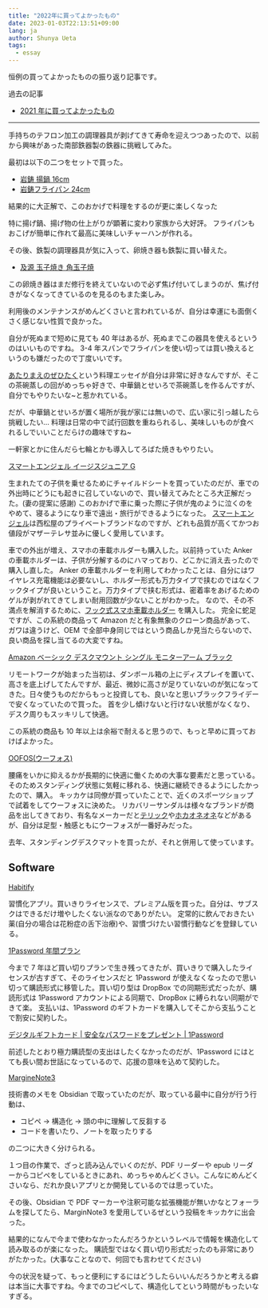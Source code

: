 ```yaml
---
title: "2022年に買ってよかったもの"
date: 2023-01-03T22:13:51+09:00
lang: ja
author: Shunya Ueta
tags:
  - essay
---
```


恒例の買ってよかったものの振り返り記事です。

過去の記事

- [2021 年に買ってよかったもの](/posts/2022-01-07/)

---

手持ちのテフロン加工の調理器具が剥げてきて寿命を迎えつつあったので、以前から興味があった南部鉄器製の鉄器に挑戦してみた。

最初は以下の二つをセットで買った。

- [岩鋳 揚鍋 16cm](https://amzn.to/3VyojF2)
- [岩鋳フライパン 24cm](https://amzn.to/3vv1uaD)

結果的に大正解で、このおかげで料理をするのが更に楽しくなった

特に揚げ鍋、揚げ物の仕上がりが顕著に変わり家族から大好評。
フライパンもおこげが簡単に作れて最高に美味しいチャーハンが作れる。

その後、鉄製の調理器具が気に入って、卵焼き器も鉄製に買い替えた。

- [及源 玉子焼き 角玉子焼](https://amzn.to/3jOjRoE)

この卵焼き器はまだ修行を終えていないので必ず焦げ付いてしまうのが、焦げ付きがなくなってきているのを見るのもまた楽しみ。

利用後のメンテナンスがめんどくさいと言われているが、自分は幸運にも面倒くさく感じない性質で良かった。

自分が死ぬまで短めに見ても 40 年はあるが、死ぬまでこの器具を使えるというのはいいものですね。
3-4 年スパンでフライパンを使い切っては買い換えるというのも嫌だったので丁度いいです。

[あたりまえのぜひたく](https://amzn.to/3VCC3yI)という料理エッセイが自分は非常に好きなんですが、そこの茶碗蒸しの回がめっちゃ好きで、中華鍋とせいろで茶碗蒸しを作るんですが、自分でもやりたいな~と惹かれている。

だが、中華鍋とせいろが置く場所が我が家には無いので、広い家に引っ越したら挑戦したい... 料理は日常の中で試行回数を重ねられるし、美味しいものが食べれるしでいいことだらけの趣味ですね~

一軒家とかに住んだら七輪とかも導入してろばた焼きもやりたい。

[スマートエンジェル イージスジュニア G](https://ca-sansho.co.jp/product/b-5009/)

生まれたての子供を乗せるためにチャイルドシートを買っていたのだが、車での外出時にどうにも起きに召していないので、買い替えてみたところ大正解だった。(妻の提案に感謝)
このおかげで車に乗った際に子供が鬼のように泣くのをやめて、寝るようになり車で遠出・旅行ができるようになった。
[スマートエンジェル](https://www.24028.jp/smartangel/)は西松屋のプライベートブランドなのですが、どれも品質が高くてかつお値段がマザーテレサ並みに優しく愛用しています。

車での外出が増え、スマホの車載ホルダーも購入した。以前持っていた Anker の車載ホルダーは、子供が分解するのにハマっており、どこかに消え去ったので購入し直した。
Anker の車載ホルダーを利用してわかったことは、自分にはワイヤレス充電機能は必要ないし、ホルダー形式も万力タイプで挟むのではなくフックタイプが良いということ。万力タイプで挟む形式は、密着率をあげるためのゲルが剥がれてきてしまい耐用回数が少ないことがわかった。
なので、その不満点を解消するために、[フック式スマホ車載ホルダー](https://amzn.to/3jM53Xy) を購入した。
完全に蛇足ですが、この系統の商品って Amazon だと有象無象のクローン商品があって、ガワは違うけど、OEM で全部中身同じではという商品しか見当たらないので、良い商品を探し当てるの大変ですね。

[Amazon ベーシック デスクマウント シングル モニターアーム ブラック](https://amzn.to/3vxmptW)

リモートワークが始まった当初は、ダンボール箱の上にディスプレイを置いて、高さを底上げしてたんですが、最近、微妙に高さが足りていないのが気になってきた。日々使うものだからもっと投資しても、良いなと思いブラックフライデーで安くなっていたので買った。
首を少し傾けないと行けない状態がなくなり、デスク周りもスッキリして快適。

この系統の商品も 10 年以上は余裕で耐えると思うので、もっと早めに買っておけばよかった。

[OOFOS(ウーフォス)](https://amzn.to/3i4TD0z)

腰痛をいかに抑えるかが長期的に快適に働くための大事な要素だと思っている。
そのためスタンディング状態に気軽に移れる、快適に継続できるようにしたかったので、購入。
キッカケは同僚が買っていたことで、近くのスポーツショップで試着をしてウーフォスに決めた。
リカバリーサンダルは様々なブランドが商品を出してきており、有名なメーカーだと[テリック](https://amzn.to/3Z5oKtp)や[ホカオネオネ](https://amzn.to/3i4TQ3R)などがあるが、自分は足型・触感ともにウーフォスが一番好みだった。

去年、スタンディングデスクマットを買ったが、それと併用して使っています。

## Software

[Habitify](https://www.habitify.me/)

習慣化アプリ。買いきりライセンスで、プレミアム版を買った。自分は、サブスクはできるだけ増やしたくない派なのでありがたい。
定常的に飲んでおきたい薬(自分の場合は花粉症の舌下治療)や、習慣づけたい習慣行動などを登録している。

[1Password 年間プラン](https://1password.com/jp/sign-up/)

今まで 7 年ほど買い切りプランで生き残ってきたが、買いきりで購入したライセンスが古すぎて、そのライセンスだと 1Password が使えなくなったので思い切って購読形式に移管した。買い切り型は DropBox での同期形式だったが、購読形式は 1Password アカウントによる同期で、DropBox に縛られない同期ができて楽。
支払いは、1Password のギフトカードを購入してそこから支払うことで割安に契約した。

[デジタルギフトカード \| 安全なパスワードをプレゼント \| 1Password](https://1password.com/jp/giftcards/)

前述したとおり極力購読型の支出はしたくなかったのだが、1Password にはとても長い間お世話になっているので、応援の意味を込めて契約した。

[MargineNote3](https://www.marginnote.com/)

技術書のメモを Obsidian で取っていたのだが、取っている最中に自分が行う行動は、

- コピペ → 構造化 → 頭の中に理解して反芻する
- コードを書いたり、ノートを取ったりする

の二つに大きく分けられる。

１つ目の作業で、ざっと読み込んでいくのだが、PDF リーダーや epub リーダーからコピペをしているときにあれ、めっちゃめんどくさい。こんなにめんどくさいなら、だれか良いアプリとか開発しているのでは思っていた。

その後、Obsidian で PDF マーカーや注釈可能な拡張機能が無いかなとフォーラムを探してたら、MarginNote3 を愛用しているぜという投稿をキッカケに出会った。

結果的になんで今まで使わなかったんだろうかというレベルで情報を構造化して読み取るのが楽になった。
購読型ではなく買い切り形式だったのも非常にありがたかった。(大事なことなので、何回でも言わせてください)

今の状況を疑って、もっと便利にするにはどうしたらいいんだろうかと考える癖は本当に大事ですね。今までのコピペして、構造化してという時間がもったいなすぎる。
